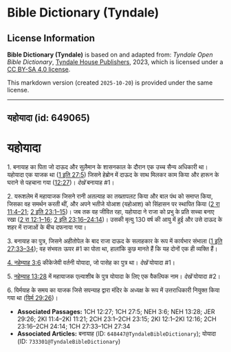 # Bible Dictionary (Tyndale)

## License Information

**Bible Dictionary (Tyndale)** is based on and adapted from: _Tyndale Open Bible Dictionary_, [Tyndale House Publishers](https://tyndaleopenresources.com/), 2023, which is licensed under a [CC BY-SA 4.0 license](https://creativecommons.org/licenses/by-sa/4.0/legalcode.en).

This markdown version (created `2025-10-20`) is provided under the same license.



--------------------------------

## यहोयादा (id: 649065)

यहोयादा
=======

1\. बनायाह का पिता जो दाऊद और सुलैमान के शासनकाल के दौरान एक उच्च सैन्य अधिकारी था। यहोयादा एक याजक था ([1 इति 27:5](https://ref.ly/1Chr27:5)) जिसने हेब्रोन में दाऊद के साथ मिलकर काम किया और हारून के घराने से पहचाना गया ([12:27](https://ref.ly/1Chr12:27))। *देखें* बनायाह \#1।

2\. यरूशलेम में महायाजक जिसने रानी अतल्याह का तख्तापलट किया और बाल पंथ को समाप्त किया, जिसका वह समर्थन करती थीं, और अपने भतीजे योआश (यहोआश) को सिंहासन पर स्थापित किया ([2 रा 11:4–21](https://ref.ly/2Kgs11:4-2Kgs11:21); [2 इति 23:1–15](https://ref.ly/2Chr23:1-2Chr23:15))। जब तक वह जीवित रहा, यहोयादा ने राजा को प्रभु के प्रति सच्चा बनाए रखा ([2 रा 12:1–16](https://ref.ly/2Kgs12:1-2Kgs12:16); [2 इति 23:16–24:14](https://ref.ly/2Chr23:16-2Chr24:14))। उसकी मृत्यु 130 वर्ष की आयु में हुई और उसे दाऊद के शहर में राजाओं के बीच दफनाया गया।

3\. बनायाह का पुत्र, जिसने अहीतोपेल के बाद राजा दाऊद के सलाहकार के रूप में कार्यभार संभाला ([1 इति 27:33–34](https://ref.ly/1Chr27:33-1Chr27:34)); वह संभवतः ऊपर \#1 का पोता था, हालांकि कुछ मानते हैं कि यह दोनों एक ही व्यक्ति हैं।

[4\. नहेम्याह 3:6](https://ref.ly/Neh3:6) कीकेजेवी वर्तनी योयादा, जो पासेह का पुत्र था। *देखें* योयादा \#1।

5\. [नहेम्याह 13:28](https://ref.ly/Neh3:6)  में महायाजक एल्याशीब के पुत्र योयादा के लिए एक वैकल्पिक नाम। *देखें* योयादा \#2।

6\. यिर्मयाह के समय का याजक जिसे सपन्याह द्वारा मंदिर के अध्यक्ष के रूप में उत्तराधिकारी नियुक्त किया गया था ([यिर्म 29:26](https://ref.ly/Jer29:26))। 

* **Associated Passages:** 1CH 12:27; 1CH 27:5; NEH 3:6; NEH 13:28; JER 29:26; 2KI 11:4–2KI 11:21; 2CH 23:1–2CH 23:15; 2KI 12:1–2KI 12:16; 2CH 23:16–2CH 24:14; 1CH 27:33–1CH 27:34
* **Associated Articles:** बनायाह (ID: `648447@TyndaleBibleDictionary`); योयादा (ID: `733301@TyndaleBibleDictionary`)

